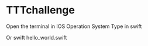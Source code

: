 # TTTchallenge

Open the terminal in IOS Operation System
Type in 
swift

Or 
swift hello_world.swift
